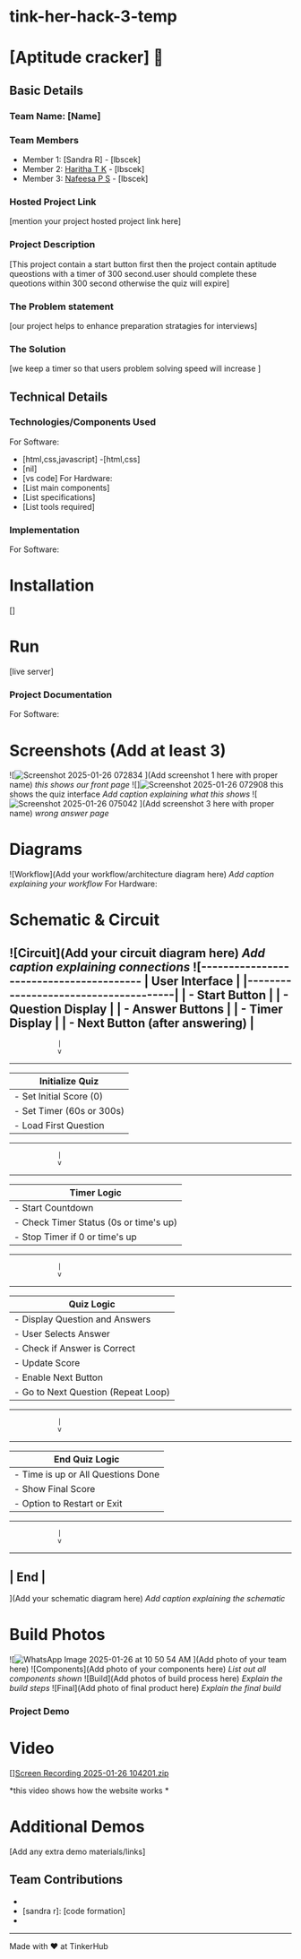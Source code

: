 
# tink-her-hack-3-temp
# [Aptitude cracker] 🎯
## Basic Details
### Team Name: [Name]
### Team Members
- Member 1: [Sandra R] - [lbscek]
- Member 2: [Haritha T K] - [lbscek]
- Member 3: [Nafeesa P S] - [lbscek]
### Hosted Project Link
[mention your project hosted project link here]
### Project Description
[This project contain a start button first then the project contain aptitude queostions with a timer of 300 second.user should complete these queotions within 300 second otherwise the quiz will expire]
### The Problem statement
[our project helps to enhance preparation stratagies for interviews]
### The Solution
[we keep a timer so that users problem solving speed will increase ]
## Technical Details
### Technologies/Components Used
For Software:
- [html,css,javascript]
-[html,css]
- [nil]
- [vs code]
For Hardware:
- [List main components]
- [List specifications]
- [List tools required]
### Implementation
For Software:
# Installation
[]
# Run
[live server]
### Project Documentation
For Software:
# Screenshots (Add at least 3)
![![Screenshot 2025-01-26 072834](https://github.com/user-attachments/assets/4591d1ed-02ca-43c4-ba54-63cc5c7d92e4)
](Add screenshot 1 here with proper name)
*this shows our front page*
![]![Screenshot 2025-01-26 072908](https://github.com/user-attachments/assets/429c1665-d535-471f-9471-943955d1df9c)
this shows the quiz interface
*Add caption explaining what this shows*
![![Screenshot 2025-01-26 075042](https://github.com/user-attachments/assets/7cf02466-ae25-4326-a472-aae3b1a9c101)
](Add screenshot 3 here with proper name)
*wrong answer page*
# Diagrams
![Workflow](Add your workflow/architecture diagram here)
*Add caption explaining your workflow*
For Hardware:
# Schematic & Circuit
![Circuit](Add your circuit diagram here)
*Add caption explaining connections*
![----------------------------------------
|            User Interface           |
|--------------------------------------|
| - Start Button                      |
| - Question Display                  |
| - Answer Buttons                    |
| - Timer Display                     |
| - Next Button (after answering)     |
----------------------------------------
                |
                v
----------------------------------------
|           Initialize Quiz           |
|--------------------------------------|
| - Set Initial Score (0)             |
| - Set Timer (60s or 300s)           |
| - Load First Question               |
----------------------------------------
                |
                v
----------------------------------------
|            Timer Logic              |
|--------------------------------------|
| - Start Countdown                   |
| - Check Timer Status (0s or time's up)|
| - Stop Timer if 0 or time's up     |
----------------------------------------
                |
                v
----------------------------------------
|          Quiz Logic                 |
|--------------------------------------|
| - Display Question and Answers      |
| - User Selects Answer               |
| - Check if Answer is Correct        |
| - Update Score                       |
| - Enable Next Button                |
| - Go to Next Question (Repeat Loop) |
----------------------------------------
                |
                v
----------------------------------------
|         End Quiz Logic              |
|--------------------------------------|
| - Time is up or All Questions Done  |
| - Show Final Score                  |
| - Option to Restart or Exit         |
----------------------------------------
                |
                v
----------------------------------------
|               End                   |
----------------------------------------
](Add your schematic diagram here)
*Add caption explaining the schematic*
# Build Photos
![![WhatsApp Image 2025-01-26 at 10 50 54 AM](https://github.com/user-attachments/assets/a557e5fc-3ee5-41d1-9170-83b4a0d5a089)
](Add photo of your team here)
![Components](Add photo of your components here)
*List out all components shown*
![Build](Add photos of build process here)
*Explain the build steps*
![Final](Add photo of final product here)
*Explain the final build*
### Project Demo
# Video
[][Screen Recording 2025-01-26 104201.zip](https://github.com/user-attachments/files/18549019/Screen.Recording.2025-01-26.104201.zip)

*this video shows how the website works *
# Additional Demos
[Add any extra demo materials/links]
## Team Contributions
- [haritha t k]: [designing]
- [sandra r]: [code formation]
- [nafeesa p s]: [specification]
---
Made with ❤️ at TinkerHub
